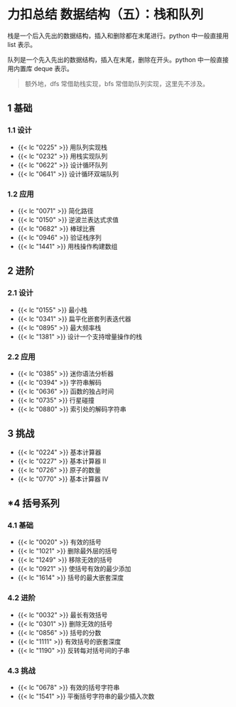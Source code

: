 # 力扣总结 数据结构（五）：栈和队列


栈是一个后入先出的数据结构，插入和删除都在末尾进行。python 中一般直接用 list 表示。

队列是一个先入先出的数据结构，插入在末尾，删除在开头。python 中一般直接用内置库 deque 表示。

> 额外地，dfs 常借助栈实现，bfs 常借助队列实现，这里先不涉及。


## 1 基础

### 1.1 设计

- {{< lc "0225" >}} 用队列实现栈
- {{< lc "0232" >}} 用栈实现队列
- {{< lc "0622" >}} 设计循环队列
- {{< lc "0641" >}} 设计循环双端队列

### 1.2 应用

- {{< lc "0071" >}} 简化路径
- {{< lc "0150" >}} 逆波兰表达式求值
- {{< lc "0682" >}} 棒球比赛
- {{< lc "0946" >}} 验证栈序列
- {{< lc "1441" >}} 用栈操作构建数组

## 2 进阶

### 2.1 设计

- {{< lc "0155" >}} 最小栈
- {{< lc "0341" >}} 扁平化嵌套列表迭代器
- {{< lc "0895" >}} 最大频率栈
- {{< lc "1381" >}} 设计一个支持增量操作的栈

### 2.2 应用

- {{< lc "0385" >}} 迷你语法分析器
- {{< lc "0394" >}} 字符串解码
- {{< lc "0636" >}} 函数的独占时间
- {{< lc "0735" >}} 行星碰撞
- {{< lc "0880" >}} 索引处的解码字符串

## 3 挑战

- {{< lc "0224" >}} 基本计算器
- {{< lc "0227" >}} 基本计算器 II
- {{< lc "0726" >}} 原子的数量
- {{< lc "0770" >}} 基本计算器 IV

## *4 括号系列

### 4.1 基础

- {{< lc "0020" >}} 有效的括号
- {{< lc "1021" >}} 删除最外层的括号
- {{< lc "1249" >}} 移除无效的括号
- {{< lc "0921" >}} 使括号有效的最少添加
- {{< lc "1614" >}} 括号的最大嵌套深度

### 4.2 进阶

- {{< lc "0032" >}} 最长有效括号
- {{< lc "0301" >}} 删除无效的括号
- {{< lc "0856" >}} 括号的分数
- {{< lc "1111" >}} 有效括号的嵌套深度
- {{< lc "1190" >}} 反转每对括号间的子串

### 4.3 挑战

- {{< lc "0678" >}} 有效的括号字符串
- {{< lc "1541" >}} 平衡括号字符串的最少插入次数
